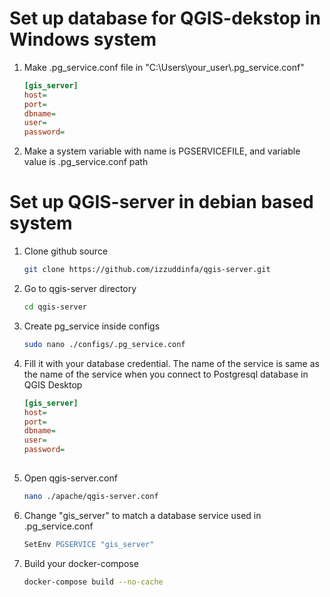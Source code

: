 # Set up database for QGIS-dekstop in Windows system
1. Make .pg_service.conf file in "C:\Users\your_user\\.pg_service.conf"
   ```ini
   [gis_server]
   host=
   port=
   dbname=
   user=
   password=
2. Make a system variable with name is PGSERVICEFILE, and variable value is .pg_service.conf path

# Set up QGIS-server in debian based system
1. Clone github source
   ```bash
   git clone https://github.com/izzuddinfa/qgis-server.git
2. Go to qgis-server directory
   ```bash
   cd qgis-server
4. Create pg_service inside configs
   ```bash
   sudo nano ./configs/.pg_service.conf
5. Fill it with your database credential. The name of the service is same as the name of the service when you connect to Postgresql database in QGIS Desktop
   ```ini
   [gis_server]
   host=
   port=
   dbname=
   user=
   password=
  
6. Open qgis-server.conf
   ```bash
   nano ./apache/qgis-server.conf
8. Change "gis_server" to match a database service used in .pg_service.conf
   ```apache
   SetEnv PGSERVICE "gis_server"
9. Build your docker-compose
   ```bash
   docker-compose build --no-cache

